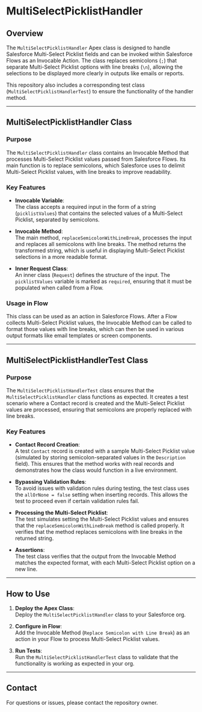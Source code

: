 # MultiSelectPicklistHandler

## Overview

The `MultiSelectPicklistHandler` Apex class is designed to handle Salesforce Multi-Select Picklist fields and can be invoked within Salesforce Flows as an Invocable Action. The class replaces semicolons (`;`) that separate Multi-Select Picklist options with line breaks (`\n`), allowing the selections to be displayed more clearly in outputs like emails or reports.

This repository also includes a corresponding test class (`MultiSelectPicklistHandlerTest`) to ensure the functionality of the handler method.

---

## MultiSelectPicklistHandler Class

### Purpose

The `MultiSelectPicklistHandler` class contains an Invocable Method that processes Multi-Select Picklist values passed from Salesforce Flows. Its main function is to replace semicolons, which Salesforce uses to delimit Multi-Select Picklist values, with line breaks to improve readability.

### Key Features

- **Invocable Variable**:  
  The class accepts a required input in the form of a string (`picklistValues`) that contains the selected values of a Multi-Select Picklist, separated by semicolons.

- **Invocable Method**:  
  The main method, `replaceSemicolonWithLineBreak`, processes the input and replaces all semicolons with line breaks. The method returns the transformed string, which is useful in displaying Multi-Select Picklist selections in a more readable format.

- **Inner Request Class**:  
  An inner class (`Request`) defines the structure of the input. The `picklistValues` variable is marked as `required`, ensuring that it must be populated when called from a Flow.

### Usage in Flow

This class can be used as an action in Salesforce Flows. After a Flow collects Multi-Select Picklist values, the Invocable Method can be called to format those values with line breaks, which can then be used in various output formats like email templates or screen components.

---

## MultiSelectPicklistHandlerTest Class

### Purpose

The `MultiSelectPicklistHandlerTest` class ensures that the `MultiSelectPicklistHandler` class functions as expected. It creates a test scenario where a Contact record is created and the Multi-Select Picklist values are processed, ensuring that semicolons are properly replaced with line breaks.

### Key Features

- **Contact Record Creation**:  
  A test `Contact` record is created with a sample Multi-Select Picklist value (simulated by storing semicolon-separated values in the `Description` field). This ensures that the method works with real records and demonstrates how the class would function in a live environment.

- **Bypassing Validation Rules**:  
  To avoid issues with validation rules during testing, the test class uses the `allOrNone = false` setting when inserting records. This allows the test to proceed even if certain validation rules fail.

- **Processing the Multi-Select Picklist**:  
  The test simulates setting the Multi-Select Picklist values and ensures that the `replaceSemicolonWithLineBreak` method is called properly. It verifies that the method replaces semicolons with line breaks in the returned string.

- **Assertions**:  
  The test class verifies that the output from the Invocable Method matches the expected format, with each Multi-Select Picklist option on a new line.

---

## How to Use

1. **Deploy the Apex Class**:  
   Deploy the `MultiSelectPicklistHandler` class to your Salesforce org.
   
2. **Configure in Flow**:  
   Add the Invocable Method (`Replace Semicolon with Line Break`) as an action in your Flow to process Multi-Select Picklist values.

3. **Run Tests**:  
   Run the `MultiSelectPicklistHandlerTest` class to validate that the functionality is working as expected in your org.

---

## Contact

For questions or issues, please contact the repository owner.
